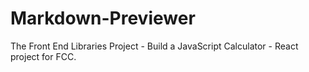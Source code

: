 # Markdown-Previewer
The Front End Libraries Project - Build a JavaScript Calculator - React project for FCC.
